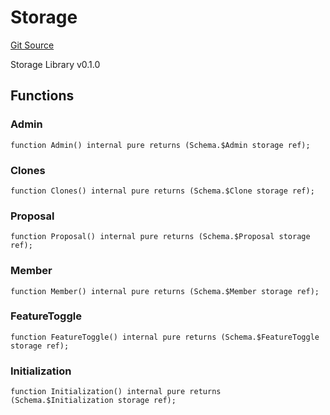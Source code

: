 # Storage
[Git Source](https://github.com/metacontract/mc/blob/d41f04df9ea19494be75c66f344b8104caf03cd2/resources/devkit/api-reference/Flattened.sol)

Storage Library v0.1.0


## Functions
### Admin


```solidity
function Admin() internal pure returns (Schema.$Admin storage ref);
```

### Clones


```solidity
function Clones() internal pure returns (Schema.$Clone storage ref);
```

### Proposal


```solidity
function Proposal() internal pure returns (Schema.$Proposal storage ref);
```

### Member


```solidity
function Member() internal pure returns (Schema.$Member storage ref);
```

### FeatureToggle


```solidity
function FeatureToggle() internal pure returns (Schema.$FeatureToggle storage ref);
```

### Initialization


```solidity
function Initialization() internal pure returns (Schema.$Initialization storage ref);
```

